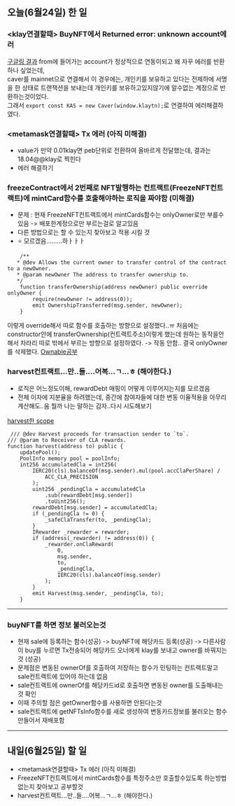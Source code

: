 ## 오늘(6월24일) 한 일

### <klay연결할때> BuyNFT에서 Returned error: unknown account에러

[구글링 결과](https://stackoverflow.com/questions/70935982/using-matic-with-web3-and-metamask-error-returned-error-unknown-account)
from에 들어가는 account가 정상적으로 연동이되고 왜 자꾸 에러를 반환하나 싶었는데,<br />
caver를 mainnet으로 연결해서 이 경우에는, 개인키를 보유하고 있다는 전제하에 서명을 한 상태로 트랜잭션을 보내는데 개인키를 보유하고있지않기에 알수없는 계정으로 반환하는것이었다.<br />
그래서 `export const KAS = new Caver(window.klaytn);`로 연결하여 에러해결하였다.

### <metamask연결할때> Tx 에러 (아직 미해결)

- value가 만약 0.01klay면 peb단위로 전환하여 올바르게 전달했는데, 결과는 18.04@@klay로 찍힌다
- 에러 해결하기

### freezeContract에서 2번째로 NFT발행하는 컨트랙트(FreezeNFT컨트랙트)에 mintCard함수를 호출해야하는 로직을 짜야함 (미해결)

- 문제 : 현재 FreezeNFT컨트랙트에서 mintCards함수는 onlyOwner로만 부를수있음 -> 배포한계정으로만 부르는걸로 알고있음
- 다른 방법으로는 할 수 있는지 찾아보고 적용 시킬 것
- ⭐️ 모르겠음.........하ㅏㅏㅏ

```
    /**
   * @dev Allows the current owner to transfer control of the contract to a newOwner.
   * @param newOwner The address to transfer ownership to.
   */
    function transferOwnership(address newOwner) public override onlyOwner {
        require(newOwner != address(0));
        emit OwnershipTransferred(msg.sender, newOwner);
    }
```

이렇게 override해서 따로 함수를 호출하는 방향으로 설정했다..ㅠ
처음에는 constructor안에 transferOwnership(컨트랙트주소)이렇게 했는데 원하는 동작을안해서 차라리 따로 밖에서 부르는 방향으로 설정하였다.
-> 작동 안함.. 결국 onlyOwner를 삭제했다.
[Ownable공부](https://merrily-code.tistory.com/106)

### harvest컨트랙트...만..들....어복...ㄱ...ㅎ (해야한다.)

- 로직은 어느정도이해, rewardDebt 매핑이 어떻게 이루어지는지를 모르겠음
- 전체 이자에 지분율을 하려했는데, 중간에 참여자들에 대한 변동 이율적용을 아무리계산해도..움 뭘까 나는 말하는 감자..다시 시도해보기

[harvest한 scope](https://scope.klaytn.com/tx/0xaaafe88eb2a3b34f1e41705bebd7abb41f8e96e879dfc58b540c242ad1fb9526?tabId=tokenTransfer)

```
 /// @dev Harvest proceeds for transaction sender to `to`.
/// @param to Receiver of CLA rewards.
function harvest(address to) public {
    updatePool();
    PoolInfo memory pool = poolInfo;
    int256 accumulatedCla = int256(
        IERC20(cls).balanceOf(msg.sender).mul(pool.accClaPerShare) /
            ACC_CLA_PRECISION
        );
        uint256 _pendingCla = accumulatedCla
            .sub(rewardDebt[msg.sender])
            .toUint256();
        rewardDebt[msg.sender] = accumulatedCla;
        if (_pendingCla != 0) {
            _safeClaTransfer(to, _pendingCla);
        }
        IRewarder _rewarder = rewarder;
        if (address(_rewarder) != address(0)) {
            _rewarder.onClaReward(
                0,
                msg.sender,
                to,
                _pendingCla,
                IERC20(cls).balanceOf(msg.sender)
            );
        }
        emit Harvest(msg.sender, _pendingCla, to);
    }
```

<hr />

### buyNFT를 하면 정보 불러오는것

- 현재 sale에 등록하는 함수(성공) -> buyNFT에 해당카드 등록(성공) -> 다른사람이 buy를 누르면 Tx전송되어 해당카드 오너에게 klay를 보내고 owner를 바꿔지는것 (성공)
- 문제점은 변동된 ownerOf를 호출하여 저장하는 함수가 민팅하는 컨트랙트말고 sale컨트랙트에 있어야 하는데 없음
- sale컨트랙트에 ownerOf를 해당카드id로 호출하면 변동된 owner를 도출해내는것 확인
- 이때 주의할 점은 getOwner함수를 사용하면 안된다는것
- sale컨트랙트에 getNFTsInfo함수를 새로 생성하여 변동카드정보를 불러오는 함수 만들어서 재배포함

<hr />

## 내일(6월25일) 할 일

- <metamask연결할때> Tx 에러 (아직 미해결)
- FreezeNFT컨트랙트에서 mintCards함수를 특정주소만 호출할수있도록 하는방법 없는지 찾아보고 공부할것
- harvest컨트랙트...만..들....어복...ㄱ...ㅎ (해야한다.)
